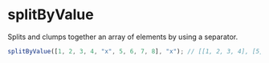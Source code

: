 # splitByValue

Splits and clumps together an array of elements by using a separator.

```typescript
splitByValue([1, 2, 3, 4, "x", 5, 6, 7, 8], "x"); // [[1, 2, 3, 4], [5, 6, 7, 8]]
```
